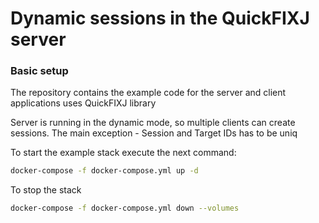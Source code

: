 # Dynamic sessions in the QuickFIXJ server
### Basic setup
The repository contains the example code for the server and client applications uses QuickFIXJ library

Server is running in the dynamic mode, so multiple clients can create sessions. The main exception - Session and Target IDs has to be uniq

To start the example stack execute the next command:
```sh
docker-compose -f docker-compose.yml up -d
```
To stop the stack
```sh
docker-compose -f docker-compose.yml down --volumes
```
